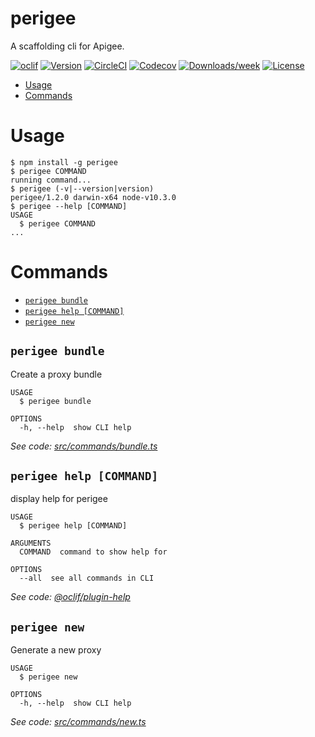 perigee
=======

A scaffolding cli for Apigee.

[![oclif](https://img.shields.io/badge/cli-oclif-brightgreen.svg)](https://oclif.io)
[![Version](https://img.shields.io/npm/v/perigee.svg)](https://npmjs.org/package/perigee)
[![CircleCI](https://circleci.com/gh/jzweifel/perigee/tree/master.svg?style=shield)](https://circleci.com/gh/jzweifel/perigee/tree/master)
[![Codecov](https://codecov.io/gh/jzweifel/perigee/branch/master/graph/badge.svg)](https://codecov.io/gh/jzweifel/perigee)
[![Downloads/week](https://img.shields.io/npm/dw/perigee.svg)](https://npmjs.org/package/perigee)
[![License](https://img.shields.io/npm/l/perigee.svg)](https://github.com/jzweifel/perigee/blob/master/package.json)

<!-- toc -->
* [Usage](#usage)
* [Commands](#commands)
<!-- tocstop -->
# Usage
<!-- usage -->
```sh-session
$ npm install -g perigee
$ perigee COMMAND
running command...
$ perigee (-v|--version|version)
perigee/1.2.0 darwin-x64 node-v10.3.0
$ perigee --help [COMMAND]
USAGE
  $ perigee COMMAND
...
```
<!-- usagestop -->
# Commands
<!-- commands -->
* [`perigee bundle`](#perigee-bundle)
* [`perigee help [COMMAND]`](#perigee-help-command)
* [`perigee new`](#perigee-new)

## `perigee bundle`

Create a proxy bundle

```
USAGE
  $ perigee bundle

OPTIONS
  -h, --help  show CLI help
```

_See code: [src/commands/bundle.ts](https://github.com/jzweifel/perigee/blob/v1.2.0/src/commands/bundle.ts)_

## `perigee help [COMMAND]`

display help for perigee

```
USAGE
  $ perigee help [COMMAND]

ARGUMENTS
  COMMAND  command to show help for

OPTIONS
  --all  see all commands in CLI
```

_See code: [@oclif/plugin-help](https://github.com/oclif/plugin-help/blob/v2.1.4/src/commands/help.ts)_

## `perigee new`

Generate a new proxy

```
USAGE
  $ perigee new

OPTIONS
  -h, --help  show CLI help
```

_See code: [src/commands/new.ts](https://github.com/jzweifel/perigee/blob/v1.2.0/src/commands/new.ts)_
<!-- commandsstop -->

